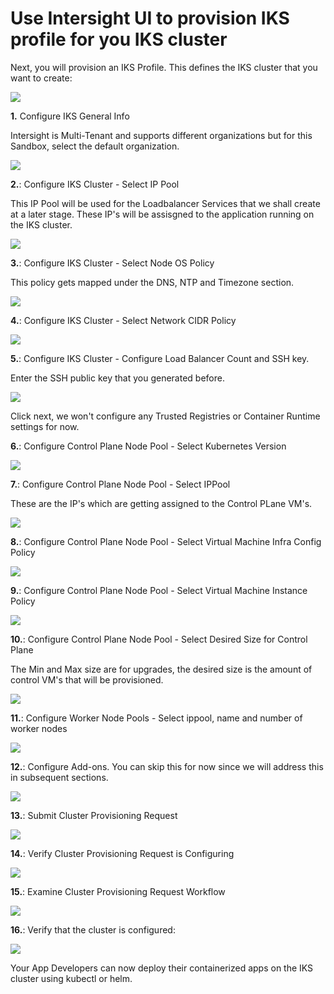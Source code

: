 # Use Intersight UI to provision IKS profile for you IKS cluster

Next, you will provision an IKS Profile. This defines the IKS cluster that you want to create:

![](https://github.com/kiskander/LC-hcloud-proposal/blob/main/08-intersight/intersight-04-ui-hello-iks-introduction/assets/images/main.png?raw=true)

__1.__ Configure IKS General Info 

Intersight is Multi-Tenant and supports different organizations but for this Sandbox, select the default organization.

![](https://github.com/kiskander/LC-hcloud-proposal/blob/main/08-intersight/intersight-04-ui-hello-iks-introduction/assets/images/gen.png?raw=true)

__2.__: Configure IKS Cluster - Select IP Pool 

This IP Pool will be used for the Loadbalancer Services that we shall create at a later stage. These IP's will be assisgned to the application running on the IKS cluster.

![](https://github.com/kiskander/LC-hcloud-proposal/blob/main/08-intersight/intersight-04-ui-hello-iks-introduction/assets/images/cluster.png?raw=true)

__3.__: Configure IKS Cluster - Select Node OS Policy 

This policy gets mapped under the DNS, NTP and Timezone section.

![](https://github.com/kiskander/LC-hcloud-proposal/blob/main/08-intersight/intersight-04-ui-hello-iks-introduction/assets/images/cluster2.png?raw=true)

__4.__: Configure IKS Cluster - Select Network CIDR Policy 

![](https://github.com/kiskander/LC-hcloud-proposal/blob/main/08-intersight/intersight-04-ui-hello-iks-introduction/assets/images/cluster3.png?raw=true)

__5.__: Configure IKS Cluster - Configure Load Balancer Count and SSH key. 

Enter the SSH public key that you generated before.

![](https://github.com/kiskander/LC-hcloud-proposal/blob/main/08-intersight/intersight-04-ui-hello-iks-introduction/assets/images/cluster4.png?raw=true)

Click next, we won't configure any Trusted Registries or Container Runtime settings for now.

__6.__: Configure Control Plane Node Pool - Select Kubernetes Version

![](https://github.com/kiskander/LC-hcloud-proposal/blob/main/08-intersight/intersight-04-ui-hello-iks-introduction/assets/images/ctrl.png?raw=true)

__7.__: Configure Control Plane Node Pool - Select IPPool

These are the IP's which are getting assigned to the Control PLane VM's.

![](https://github.com/kiskander/LC-hcloud-proposal/blob/main/08-intersight/intersight-04-ui-hello-iks-introduction/assets/images/ctrl2.png?raw=true)

__8.__: Configure Control Plane Node Pool - Select Virtual Machine Infra Config Policy

![](https://github.com/kiskander/LC-hcloud-proposal/blob/main/08-intersight/intersight-04-ui-hello-iks-introduction/assets/images/ctrl3.png?raw=true)

__9.__: Configure Control Plane Node Pool - Select Virtual Machine Instance Policy

![](https://github.com/kiskander/LC-hcloud-proposal/blob/main/08-intersight/intersight-04-ui-hello-iks-introduction/assets/images/ctrl4.png?raw=true)

__10.__: Configure Control Plane Node Pool - Select Desired Size for Control Plane

The Min and Max size are for upgrades, the desired size is the amount of control VM's that will be provisioned.

![](https://github.com/kiskander/LC-hcloud-proposal/blob/main/08-intersight/intersight-04-ui-hello-iks-introduction/assets/images/ctrl5.png?raw=true)

__11.__: Configure Worker Node Pools - Select ippool, name and number of worker nodes

![](https://github.com/kiskander/LC-hcloud-proposal/blob/main/08-intersight/intersight-04-ui-hello-iks-introduction/assets/images/worker.png?raw=true)

__12.__: Configure Add-ons. You can skip this for now since we will address this in subsequent sections.

![](https://github.com/kiskander/LC-hcloud-proposal/blob/main/08-intersight/intersight-04-ui-hello-iks-introduction/assets/images/add.png?raw=true)

__13.__: Submit Cluster Provisioning Request

![](https://github.com/kiskander/LC-hcloud-proposal/blob/main/08-intersight/intersight-04-ui-hello-iks-introduction/assets/images/summary.png?raw=true)

__14.__: Verify Cluster Provisioning Request is Configuring

![](https://github.com/kiskander/LC-hcloud-proposal/blob/main/08-intersight/intersight-04-ui-hello-iks-introduction/assets/images/config.png?raw=true)

__15.__: Examine Cluster Provisioning Request Workflow

![](https://github.com/kiskander/LC-hcloud-proposal/blob/main/08-intersight/intersight-04-ui-hello-iks-introduction/assets/images/workflow.png?raw=true)

__16.__: Verify that the cluster is configured:

![](https://github.com/kiskander/LC-hcloud-proposal/blob/main/08-intersight/intersight-04-ui-hello-iks-introduction/assets/images/connected.png?raw=true)


Your App Developers can now deploy their containerized apps on the IKS cluster using kubectl or helm.